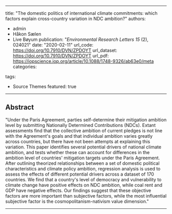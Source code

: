 
---
title: "The domestic politics of international climate commitments: which factors explain cross-country variation in NDC ambition?"
authors:
- admin
- Håkon Sælen
- Live Bøyum
publication: "*Environmental Research Letters 15* (2), 024021"
date: "2020-02-11"
url_code: https://doi.org/10.7910/DVN/ZPDOYT
url_dataset: https://doi.org/10.7910/DVN/ZPDOYT
url_pdf: https://iopscience.iop.org/article/10.1088/1748-9326/ab63e0/meta
categories: 

tags:
- Source Themes
featured: true

---

## Abstract
"Under the Paris Agreement, parties self-determine their mitigation ambition level by submitting Nationally Determined Contributions (NDCs). Extant assessments find that the collective ambition of current pledges is not line with the Agreement's goals and that individual ambition varies greatly across countries, but there have not been attempts at explaining this variation. This paper identifies several potential drivers of national climate ambition, and tests whether these can account for differences in the ambition level of countries' mitigation targets under the Paris Agreement. After outlining theorized relationships between a set of domestic political characteristics and climate policy ambition, regression analysis is used to assess the effects of different potential drivers across a dataset of 170 countries. We find that a country's level of democracy and vulnerability to climate change have positive effects on NDC ambition, while coal rent and GDP have negative effects. Our findings suggest that these objective factors are more important than subjective factors, while the most influential subjective factor is the cosmopolitanism-nativism value dimension."

---
